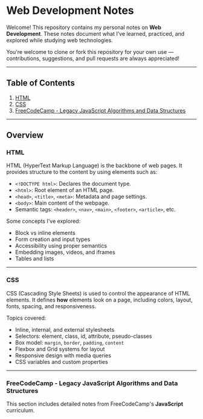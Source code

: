 #  Web Development Notes

Welcome! This repository contains my personal notes on **Web Development**. These notes document what I’ve learned, practiced, and explored while studying web technologies. 

You're welcome to clone or fork this repository for your own use — contributions, suggestions, and pull requests are always appreciated!

---

##  Table of Contents

1. [HTML](#html)
2. [CSS](#css)
3. [FreeCodeCamp - Legacy JavaScript Algorithms and Data Structures](#freecodecamp---legacy-javascript-algorithms-and-data-structures)

---

##  Overview

### HTML

HTML (HyperText Markup Language) is the backbone of web pages. It provides structure to the content by using elements such as:

- `<!DOCTYPE html>`: Declares the document type.
- `<html>`: Root element of an HTML page.
- `<head>`, `<title>`, `<meta>`: Metadata and page settings.
- `<body>`: Main content of the webpage.
- Semantic tags: `<header>`, `<nav>`, `<main>`, `<footer>`, `<article>`, etc.

Some concepts I've explored:
- Block vs inline elements
- Form creation and input types
- Accessibility using proper semantics
- Embedding images, videos, and iframes
- Tables and lists

---

### CSS

CSS (Cascading Style Sheets) is used to control the appearance of HTML elements. It defines **how** elements look on a page, including colors, layout, fonts, spacing, and responsiveness.

Topics covered:
- Inline, internal, and external stylesheets
- Selectors: element, class, id, attribute, pseudo-classes
- Box model: `margin`, `border`, `padding`, `content`
- Flexbox and Grid systems for layout
- Responsive design with media queries
- CSS variables and custom properties


---

### FreeCodeCamp - Legacy JavaScript Algorithms and Data Structures

This section includes detailed notes from FreeCodeCamp's **JavaScript** curriculum.

